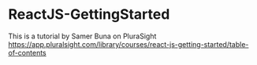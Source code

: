 # ReactJS-GettingStarted

This is a tutorial by Samer Buna on PluraSight https://app.pluralsight.com/library/courses/react-js-getting-started/table-of-contents
